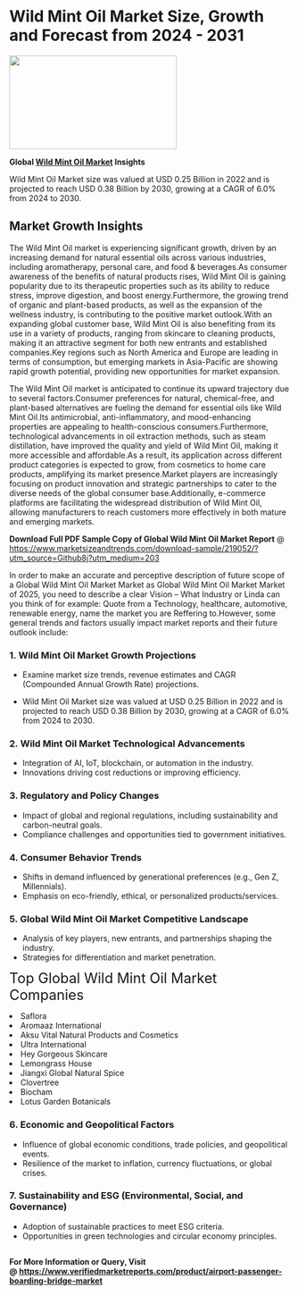 <H1>Wild Mint Oil Market Size, Growth and Forecast from 2024 - 2031</H1><img class="aligncenter size-medium wp-image-584254" src="https://thirdeyenews.in/wp-content/uploads/2024/09/Global-Market-Research-300x168.jpeg" alt="" width="300" height="168" /><p><strong>Global&nbsp;<a href="https://www.marketsizeandtrends.com/download-sample/219052/?utm_source=Github8j?utm_medium=203">Wild Mint Oil Market</a> Insights</strong></p><p>Wild Mint Oil Market size was valued at USD 0.25 Billion in 2022 and is projected to reach USD 0.38 Billion by 2030, growing at a CAGR of 6.0% from 2024 to 2030.</p><p><h2>Market Growth Insights</h2> <p>The Wild Mint Oil market is experiencing significant growth, driven by an increasing demand for natural essential oils across various industries, including aromatherapy, personal care, and food & beverages.As consumer awareness of the benefits of natural products rises, Wild Mint Oil is gaining popularity due to its therapeutic properties such as its ability to reduce stress, improve digestion, and boost energy.Furthermore, the growing trend of organic and plant-based products, as well as the expansion of the wellness industry, is contributing to the positive market outlook.With an expanding global customer base, Wild Mint Oil is also benefiting from its use in a variety of products, ranging from skincare to cleaning products, making it an attractive segment for both new entrants and established companies.Key regions such as North America and Europe are leading in terms of consumption, but emerging markets in Asia-Pacific are showing rapid growth potential, providing new opportunities for market expansion.</p> <p>The Wild Mint Oil market is anticipated to continue its upward trajectory due to several factors.Consumer preferences for natural, chemical-free, and plant-based alternatives are fueling the demand for essential oils like Wild Mint Oil.Its antimicrobial, anti-inflammatory, and mood-enhancing properties are appealing to health-conscious consumers.Furthermore, technological advancements in oil extraction methods, such as steam distillation, have improved the quality and yield of Wild Mint Oil, making it more accessible and affordable.As a result, its application across different product categories is expected to grow, from cosmetics to home care products, amplifying its market presence.Market players are increasingly focusing on product innovation and strategic partnerships to cater to the diverse needs of the global consumer base.Additionally, e-commerce platforms are facilitating the widespread distribution of Wild Mint Oil, allowing manufacturers to reach customers more effectively in both mature and emerging markets.</p> <p><span class=""><strong>Download Full PDF Sample Copy of Global Wild Mint Oil Market Report</strong> @ <a href="https://www.marketsizeandtrends.com/download-sample/219052/?utm_source=Github8j?utm_medium=203" target="_blank">https://www.marketsizeandtrends.com/download-sample/219052/?utm_source=Github8j?utm_medium=203</a></span></p><p>In order to make an accurate and perceptive description of future scope of a Global&nbsp;Wild Mint Oil Market Market as Global&nbsp;Wild Mint Oil Market Market of 2025, you need to describe a clear Vision &ndash; What Industry or Linda can you think of for example: Quote from a Technology, healthcare, automotive, renewable energy, name the market you are Reffering to.However, some general trends and factors usually impact market reports and their future outlook include:</p><h3>1.&nbsp;<strong>Wild Mint Oil Market Growth Projections</strong></h3><ul><li>Examine market size trends, revenue estimates and CAGR (Compounded Annual Growth Rate) projections.</li><li><p>Wild Mint Oil Market size was valued at USD 0.25 Billion in 2022 and is projected to reach USD 0.38 Billion by 2030, growing at a CAGR of 6.0% from 2024 to 2030.</p></li></ul><h3>2.&nbsp;<strong>Wild Mint Oil Market Technological Advancements</strong></h3><ul><li>Integration of AI, IoT, blockchain, or automation in the industry.</li><li>Innovations driving cost reductions or improving efficiency.</li></ul><h3>3.&nbsp;<strong>Regulatory and Policy Changes</strong></h3><ul><li>Impact of global and regional regulations, including sustainability and carbon-neutral goals.</li><li>Compliance challenges and opportunities tied to government initiatives.</li></ul><h3>4.&nbsp;<strong>Consumer Behavior Trends</strong></h3><ul><li>Shifts in demand influenced by generational preferences (e.g., Gen Z, Millennials).</li><li>Emphasis on eco-friendly, ethical, or personalized products/services.</li></ul><h3>5.&nbsp;<strong>Global Wild Mint Oil Market Competitive Landscape</strong></h3><ul><li>Analysis of key players, new entrants, and partnerships shaping the industry.</li><li>Strategies for differentiation and market penetration.</li></ul><p data-pm-slice="1 1 []"><span style="color: inherit; font-family: inherit; font-size: 25px;">Top Global Wild Mint Oil Market Companies</span></p><div class="" data-test-id=""><p><li>Saflora</li><li> Aromaaz International</li><li> Aksu Vital Natural Products and Cosmetics</li><li> Ultra International</li><li> Hey Gorgeous Skincare</li><li> Lemongrass House</li><li> Jiangxi Global Natural Spice</li><li> Clovertree</li><li> Biocham</li><li> Lotus Garden Botanicals</li></p></div><h3>6.&nbsp;<strong>Economic and Geopolitical Factors</strong></h3><ul><li>Influence of global economic conditions, trade policies, and geopolitical events.</li><li>Resilience of the market to inflation, currency fluctuations, or global crises.</li></ul><h3>7.&nbsp;<strong>Sustainability and ESG (Environmental, Social, and Governance)</strong></h3><ul><li>Adoption of sustainable practices to meet ESG criteria.</li><li>Opportunities in green technologies and circular economy principles.</li></ul><h2><strong style="font-size: 14px;">For More Information or Query, Visit @&nbsp;</strong><a style="background-color: #ffffff; font-size: 14px;" href="https://www.marketsizeandtrends.com/report/wild-mint-oil-market/" target="_blank">https://www.verifiedmarketreports.com/product/airport-passenger-boarding-bridge-market</a></h2>